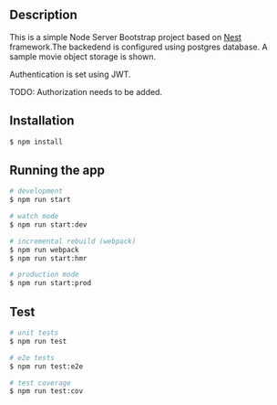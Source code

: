 
## Description

This is a simple Node Server Bootstrap project based on [Nest](https://github.com/nestjs/nest) framework.The backedend is configured using postgres database. A sample movie object storage is shown.

Authentication is set using JWT.

TODO: Authorization needs to be added.

## Installation

```bash
$ npm install
```

## Running the app

```bash
# development
$ npm run start

# watch mode
$ npm run start:dev

# incremental rebuild (webpack)
$ npm run webpack
$ npm run start:hmr

# production mode
$ npm run start:prod
```

## Test

```bash
# unit tests
$ npm run test

# e2e tests
$ npm run test:e2e

# test coverage
$ npm run test:cov
```